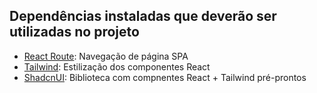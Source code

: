 ## Dependências instaladas que deverão ser utilizadas no projeto

- [React Route](https://reactrouter.com/home): Navegação de página SPA
- [Tailwind](https://tailwindcss.com/): Estilização dos componentes React
- [ShadcnUI](https://ui.shadcn.com/): Biblioteca com compnentes React + Tailwind pré-prontos